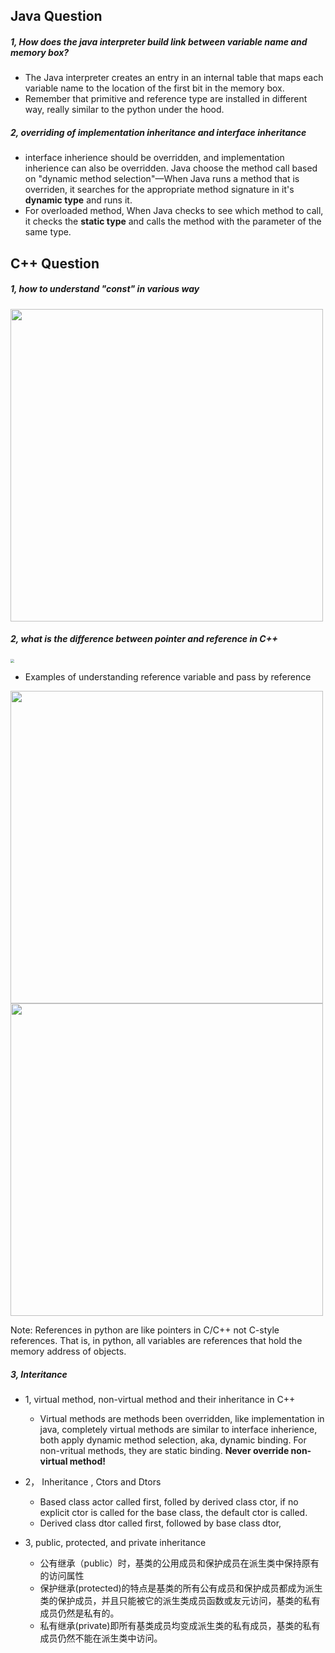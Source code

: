 ##  Java Question

##### 1, How does the java interpreter build link between variable name and memory box?

* The Java interpreter creates an entry in an internal table that maps each variable name to the location of the first bit in the memory box.
* Remember that primitive and reference type are installed in different way, really similar to the python under the hood.

##### 2, overriding of implementation inheritance and interface inheritance

* interface inherience should be overridden, and implementation inherience can also be overridden. Java choose the method call based on "dynamic method selection"—When Java runs a method that is overriden, it searches for the appropriate method signature in it's **dynamic type** and runs it.
* For overloaded method,  When Java checks to see which method to call, it checks the **static type** and calls the method with the parameter of the same type.

## C++ Question

##### 1, how to understand "const" in various way

<img src="/Users/yuanbaba/Documents/cs-material/snapshot/1.jpg" width="500px" />

##### 2, what is the difference between pointer and reference in C++

<img src="/Users/yuanbaba/Documents/cs-material/snapshot/ptr-ref.jpg" style="zoom: 40%">

* Examples of understanding reference variable and pass by reference

<img src="/Users/yuanbaba/Documents/cs-material/snapshot/reference.jpg" width="500px" />

<img src="/Users/yuanbaba/Documents/cs-material/snapshot/pass-by-reference.jpg" width="500px" />

Note: References in python are like pointers in C/C++ not C-style references. That is, in python, all variables are references that hold the memory address of objects.

##### 3, Interitance

* 1, virtual method, non-virtual method and their inheritance in C++
  * Virtual methods are methods been overridden, like implementation in java, completely virtual methods are similar to interface inherience, both apply dynamic method selection, aka, dynamic binding. For non-vritual methods, they are static binding. **Never override non-virtual method!**

* 2， Inheritance , Ctors and Dtors
  * Based class actor called first, folled by derived class ctor, if no explicit ctor is called for the base class, the default ctor is called.
  * Derived class dtor called first, followed by base class dtor, 
* 3, public, protected, and private inheritance
  * 公有继承（public）时，基类的公用成员和保护成员在派生类中保持原有的访问属性
  * 保护继承(protected)的特点是基类的所有公有成员和保护成员都成为派生类的保护成员，并且只能被它的派生类成员函数或友元访问，基类的私有成员仍然是私有的。
  * 私有继承(private)即所有基类成员均变成派生类的私有成员，基类的私有成员仍然不能在派生类中访问。





